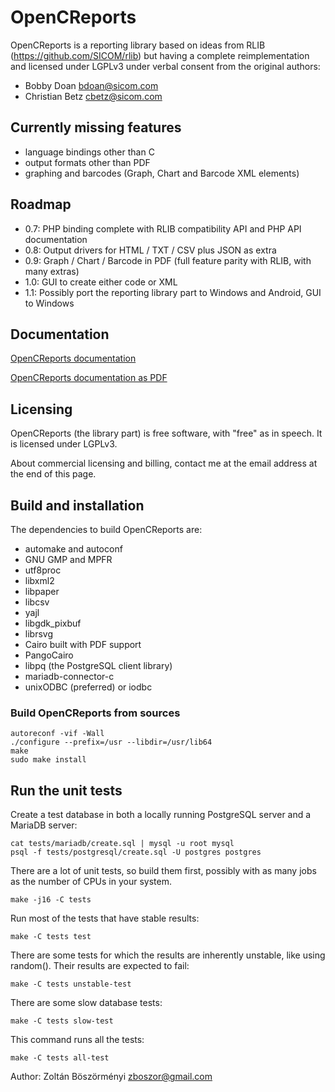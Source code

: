 # OpenCReports

OpenCReports is a reporting library based on ideas from RLIB
(https://github.com/SICOM/rlib) but having a complete
reimplementation and licensed under LGPLv3 under verbal
consent from the original authors:

* Bobby Doan <bdoan@sicom.com>
* Christian Betz <cbetz@sicom.com>

## Currently missing features

* language bindings other than C
* output formats other than PDF
* graphing and barcodes (Graph, Chart and Barcode XML elements)

## Roadmap

* 0.7: PHP binding complete with RLIB compatibility API and PHP API documentation
* 0.8: Output drivers for HTML / TXT / CSV plus JSON as extra
* 0.9: Graph / Chart / Barcode in PDF (full feature parity with RLIB, with many extras)
* 1.0: GUI to create either code or XML
* 1.1: Possibly port the reporting library part to Windows and Android, GUI to Windows

## Documentation

[OpenCReports documentation](https://zboszor.github.io/OpenCReports-docs/book1.html)

[OpenCReports documentation as PDF](https://zboszor.github.io/OpenCReports.pdf)

## Licensing

OpenCReports (the library part) is free software, with "free" as in speech.
It is licensed under LGPLv3.

About commercial licensing and billing, contact me at the email address at the end of this page.

## Build and installation

The dependencies to build OpenCReports are:

* automake and autoconf
* GNU GMP and MPFR
* utf8proc
* libxml2
* libpaper
* libcsv
* yajl
* libgdk_pixbuf
* librsvg
* Cairo built with PDF support
* PangoCairo
* libpq (the PostgreSQL client library)
* mariadb-connector-c
* unixODBC (preferred) or iodbc

### Build OpenCReports from sources

```
autoreconf -vif -Wall
./configure --prefix=/usr --libdir=/usr/lib64
make
sudo make install
```

## Run the unit tests

Create a test database in both a locally running PostgreSQL server and
a MariaDB server:

```
cat tests/mariadb/create.sql | mysql -u root mysql
psql -f tests/postgresql/create.sql -U postgres postgres
```

There are a lot of unit tests, so build them first, possibly with
as many jobs as the number of CPUs in your system.

```
make -j16 -C tests
```

Run most of the tests that have stable results:

```
make -C tests test
```

There are some tests for which the results are inherently unstable,
like using random(). Their results are expected to fail:

```
make -C tests unstable-test
```

There are some slow database tests:

```
make -C tests slow-test
```

This command runs all the tests:

```
make -C tests all-test
```

Author: Zoltán Böszörményi <zboszor@gmail.com>
